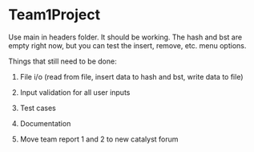 Team1Project
============
Use main in headers folder. It should be working. The hash and bst are empty right now, but you can test the insert, remove, etc. menu options.

Things that still need to be done:

1. File i/o (read from file, insert data to hash and bst, write data to file)

2. Input validation for all user inputs

3. Test cases

4. Documentation

5. Move team report 1 and 2 to new catalyst forum  
